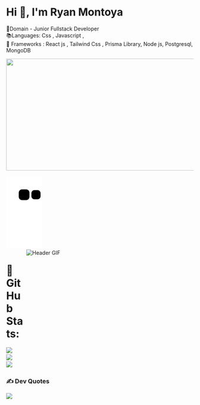# Hi 👋, I'm Ryan Montoya
🔰Domain - Junior Fullstack Developer<br>📚Languages: Css , Javascript ,  <br>🧊 Frameworks : React js ,  Tailwind Css , Prisma Library, Node js, Postgresql, MongoDB

<div>
  <img src="https://media.giphy.com/media/dWesBcTLavkZuG35MI/giphy.gif" width="650" height="300"/>
</div>



![Snake animation](https://github.com/Tejender1521/Tejender1521/blob/output/github-contribution-grid-snake.svg)<img align="right"  alt="Header GIF" src="./code.gif" width="450" height="300" />

# 📒 GitHub Stats:
![](https://github-readme-stats.vercel.app/api?username=ryeact-dev&theme=dark&hide_border=false&include_all_commits=true&count_private=true)<br/>
![](https://github-readme-streak-stats.herokuapp.com/?user=ryeact-dev&theme=dark&hide_border=false)<br/>
![](https://github-readme-stats.vercel.app/api/top-langs/?username=ryeact-dev&theme=dark&hide_border=false&include_all_commits=true&count_private=true&layout=compact)

### ✍️ Dev Quotes
![](https://quotes-github-readme.vercel.app/api?type=horizontal&theme=radical)

<!-- Proudly created with GPRM ( https://gprm.itsvg.in ) -->
